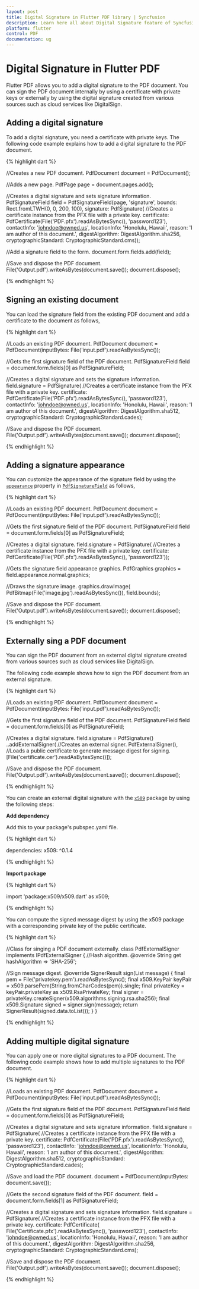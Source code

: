```yaml
---
layout: post
title: Digital Signature in Flutter PDF library | Syncfusion
description: Learn here all about Digital Signature feature of Syncfusion Flutter PDF library and more.
platform: flutter
control: PDF
documentation: ug
---
```


# Digital Signature in Flutter PDF

Flutter PDF allows you to add a digital signature to the PDF document. You can sign the PDF document internally by using a certificate with private keys or externally by using the digital signature created from various sources such as cloud services like DigitalSign.

## Adding a digital signature

To add a digital signature, you need a certificate with private keys. The following code example explains how to add a digital signature to the PDF document.

{% highlight dart %}

//Creates a new PDF document.
PdfDocument document = PdfDocument();

//Adds a new page.
PdfPage page = document.pages.add();

//Creates a digital signature and sets signature information.
PdfSignatureField field = PdfSignatureField(page, 'signature',
    bounds: Rect.fromLTWH(0, 0, 200, 100),
    signature: PdfSignature(
        //Creates a certificate instance from the PFX file with a private key.
        certificate:
            PdfCertificate(File('PDF.pfx').readAsBytesSync(), 'password123'),
        contactInfo: 'johndoe@owned.us',
        locationInfo: 'Honolulu, Hawaii',
        reason: 'I am author of this document.',
        digestAlgorithm: DigestAlgorithm.sha256,
        cryptographicStandard: CryptographicStandard.cms));

//Add a signature field to the form.
document.form.fields.add(field);

//Save and dispose the PDF document.
File('Output.pdf').writeAsBytes(document.save());
document.dispose();

{% endhighlight %}

## Signing an existing document

You can load the signature field from the existing PDF document and add a certificate to the document as follows,

{% highlight dart %}

//Loads an existing PDF document.
PdfDocument document =
    PdfDocument(inputBytes: File('input.pdf').readAsBytesSync());

//Gets the first signature field of the PDF document.
PdfSignatureField field = document.form.fields[0] as PdfSignatureField;

//Creates a digital signature and sets the signature information.
field.signature = PdfSignature(
    //Creates a certificate instance from the PFX file with a private key.
    certificate:
        PdfCertificate(File('PDF.pfx').readAsBytesSync(), 'password123'),
    contactInfo: 'johndoe@owned.us',
    locationInfo: 'Honolulu, Hawaii',
    reason: 'I am author of this document.',
    digestAlgorithm: DigestAlgorithm.sha512,
    cryptographicStandard: CryptographicStandard.cades);

//Save and dispose the PDF document.
File('Output.pdf').writeAsBytes(document.save());
document.dispose();

{% endhighlight %}

## Adding a signature appearance

You can customize the appearance of the signature field by using the [`appearance`](https://pub.dev/documentation/syncfusion_flutter_pdf/latest/pdf/PdfSignatureField/appearance.html) property in [`PdfSignatureField`](https://pub.dev/documentation/syncfusion_flutter_pdf/latest/pdf/PdfSignatureField-clas.html) as follows,

{% highlight dart %}

//Loads an existing PDF document.
PdfDocument document =
    PdfDocument(inputBytes: File('input.pdf').readAsBytesSync());

//Gets the first signature field of the PDF document.
PdfSignatureField field = document.form.fields[0] as PdfSignatureField;

//Creates a digital signature.
field.signature = PdfSignature(
    //Creates a certificate instance from the PFX file with a private key.
    certificate:
        PdfCertificate(File('PDF.pfx').readAsBytesSync(), 'password123'));

//Gets the signature field appearance graphics.
PdfGraphics graphics = field.appearance.normal.graphics;

//Draws the signature image.
graphics.drawImage(
    PdfBitmap(File('image.jpg').readAsBytesSync()), field.bounds);

//Save and dispose the PDF document.
File('Output.pdf').writeAsBytes(document.save());
document.dispose();

{% endhighlight %}

## Externally sing a PDF document

You can sign the PDF document from an external digital signature created from various sources such as cloud services like DigitalSign.

The following code example shows how to sign the PDF document from an external signature.

{% highlight dart %}

//Loads an existing PDF document.
PdfDocument document =
    PdfDocument(inputBytes: File('input.pdf').readAsBytesSync());

//Gets the first signature field of the PDF document.
PdfSignatureField field = document.form.fields[0] as PdfSignatureField;

//Creates a digital signature.
field.signature = PdfSignature()
    ..addExternalSigner(
        //Creates an external signer.
        PdfExternalSigner(),
        //Loads a public certificate to generate message digest for signing.
        [File('certificate.cer').readAsBytesSync()]);

//Save and dispose the PDF document.
File('Output.pdf').writeAsBytes(document.save());
document.dispose();

{% endhighlight %}

You can create an external digital signature with the [`x509`](https://pub.dev/packages/x509) package by using the following steps:

**Add dependency**

Add this to your package's pubspec.yaml file.

{% highlight dart %}

dependencies:
  x509: ^0.1.4

{% endhighlight %}

**Import package**

{% highlight dart %}

import 'package:x509/x509.dart' as x509;

{% endhighlight %}

You can compute the signed message digest by using the x509 package with a corresponding private key of the public certificate.

{% highlight dart %}

//Class for singing a PDF document externally.
class PdfExternalSigner implements IPdfExternalSigner {
  //Hash algorithm.
  @override
  String get hashAlgorithm => 'SHA-256';

  //Sign message digest.
  @override
  SignerResult sign(List<int> message) {
    final pem = File('privatekey.pem').readAsBytesSync();
    final x509.KeyPair keyPair =
        x509.parsePem(String.fromCharCodes(pem)).single;
    final privateKey = keyPair.privateKey as x509.RsaPrivateKey;
    final signer = privateKey.createSigner(x509.algorithms.signing.rsa.sha256);
    final x509.Signature signed = signer.sign(message);
    return SignerResult(signed.data.toList());
  }
}

{% endhighlight %}

## Adding multiple digital signature

You can apply one or more digital signatures to a PDF document. The following code example shows how to add multiple signatures to the PDF document.
 
{% highlight dart %}

//Loads an existing PDF document.
PdfDocument document =
    PdfDocument(inputBytes: File('input.pdf').readAsBytesSync());

//Gets the first signature field of the PDF document.
PdfSignatureField field = document.form.fields[0] as PdfSignatureField;

//Creates a digital signature and sets signature information.
field.signature = PdfSignature(
    //Creates a certificate instance from the PFX file with a private key.
    certificate:
        PdfCertificate(File('PDF.pfx').readAsBytesSync(), 'password123'),
    contactInfo: 'johndoe@owned.us',
    locationInfo: 'Honolulu, Hawaii',
    reason: 'I am author of this document.',
    digestAlgorithm: DigestAlgorithm.sha512,
    cryptographicStandard: CryptographicStandard.cades);

//Save and load the PDF document.
document = PdfDocument(inputBytes: document.save());

//Gets the second signature field of the PDF document.
field = document.form.fields[1] as PdfSignatureField;

//Creates a digital signature and sets signature information.
field.signature = PdfSignature(
    //Creates a certificate instance from the PFX file with a private key.
    certificate: PdfCertificate(
        File('Certificate.pfx').readAsBytesSync(), 'password123'),
    contactInfo: 'johndoe@owned.us',
    locationInfo: 'Honolulu, Hawaii',
    reason: 'I am author of this document.',
    digestAlgorithm: DigestAlgorithm.sha256,
    cryptographicStandard: CryptographicStandard.cms);

//Save and dispose the PDF document.
File('Output.pdf').writeAsBytes(document.save());
document.dispose();

{% endhighlight %}
